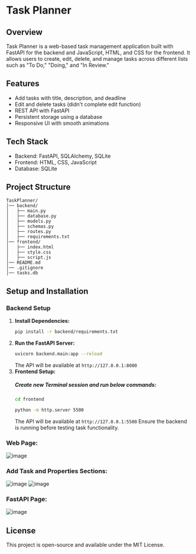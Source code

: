 # Task Planner

## Overview
Task Planner is a web-based task management application built with FastAPI for the backend and JavaScript, HTML, and CSS for the frontend. It allows users to create, edit, delete, and manage tasks across different lists such as "To Do," "Doing," and "In Review."

## Features
- Add tasks with title, description, and deadline
- Edit and delete tasks (didn't complete edit function)
- REST API with FastAPI
- Persistent storage using a database
- Responsive UI with smooth animations

## Tech Stack
- Backend: FastAPI, SQLAlchemy, SQLite
- Frontend: HTML, CSS, JavaScript
- Database: SQLite

## Project Structure
```
TaskPlanner/
│── backend/
│   ├── main.py
│   ├── database.py
│   ├── models.py
│   ├── schemas.py
│   ├── routes.py
│   ├── requirements.txt
│── frontend/
│   ├── index.html
│   ├── style.css
│   ├── script.js
│── README.md
│── .gitignore
│── tasks.db
```

## Setup and Installation
### Backend Setup
1. **Install Dependencies:**
   ```sh
   pip install -r backend/requirements.txt
   ```
2. **Run the FastAPI Server:**
   ```sh
   uvicorn backend.main:app --reload
   ```
   The API will be available at `http://127.0.0.1:8000`
3. **Frontend Setup:**
   ##### Create new Terminal session and run below commands:
   ```sh
   cd frontend
   
   python -m http.server 5500
   ```
   The API will be available at `http://127.0.0.1:5500`
   Ensure the backend is running before testing task functionality.

### Web Page:

![image](https://github.com/user-attachments/assets/ba756c71-6f6a-4b9d-b2cf-9e20e1f5e242)


### Add Task and Properties Sections:

![image](https://github.com/user-attachments/assets/170b9922-5d6f-4bb2-89a1-23967d758723)
![image](https://github.com/user-attachments/assets/57249daa-870b-4319-9601-2a3385d5f343)

### FastAPI Page:

![image](https://github.com/user-attachments/assets/010db2d1-2367-44fa-b42a-e9f1a32d571c)


## License
This project is open-source and available under the MIT License.
